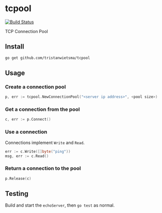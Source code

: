 # tcpool

[![Build Status](https://travis-ci.org/tristanwietsma/tcpool.svg?branch=master)](https://travis-ci.org/tristanwietsma/tcpool)

TCP Connection Pool

## Install

```bash
go get github.com/tristanwietsma/tcpool
```

## Usage

### Create a connection pool

```go
p, err := tcpool.NewConnectionPool("<server ip address>", <pool size>)
```

### Get a connection from the pool

```go
c, err := p.Connect()
```

### Use a connection

Connections implement `Write` and `Read`.

```go
err := c.Write([]byte("ping"))
msg, err := c.Read()
```

### Return a connection to the pool

```go
p.Release(c)
```

## Testing

Build and start the `echoServer`, then `go test` as normal.
